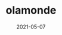---
title: olamonde
projectLink: https://olamonde.me
description: Create personalized link page.
date: "2021-05-07"
icon: "/app_icons/link.svg"
thumbnail: "/app_preview/olamonde.png"
highlight: true
featured: true
sznmApps: true
stacks: 
  - nextjs
  - chakra-ui
---